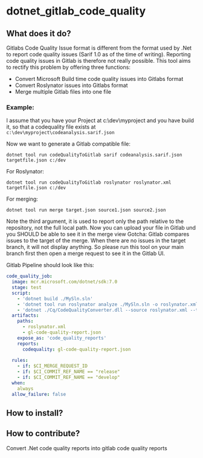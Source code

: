 # dotnet_gitlab_code_quality

## What does it do?

Gitlabs Code Quality Issue format is different from the format used by .Net to report code quality issues (Sarif 1.0 as of the time of writing). Reporting code quality issues in Gitlab is therefore not really possible.
This tool aims to rectify this problem by offering three functions:

- Convert Microsoft Build time code quality issues into Gitlabs format
- Convert Roslynator issues into Gitlabs format
- Merge multiple Gitlab files into one file

### Example:

I assume that you have your Project at c:\dev\myproject and you have build it, so that a codequality file exists at `c:\dev\myproject\codeanalysis.sarif.json`

Now we want to generate a Gitlab compatible file:
```shell
dotnet tool run codeQualityToGitlab sarif codeanalysis.sarif.json targetfile.json c:/dev
```

For Roslynator:
```shell
dotnet tool run codeQualityToGitlab roslynator roslynator.xml targetfile.json c:/dev
```

For merging:

```shell
dotnet tool run merge target.json source1.json source2.json
```

Note the third argument, it is used to report only the path relative to the repository, not the full local path.
Now you can upload your file in Gitlab und you SHOULD be able to see it in the merge view 
Gotcha: Gitlab compares issues to the target of the merge. When there are no issues in the target branch, it will not display anything. So please run this tool on your main branch first then open a merge request to see it in the Gitlab UI.

Gitlab Pipeline should look like this:

```yaml
code_quality_job:
  image: mcr.microsoft.com/dotnet/sdk:7.0
  stage: test
  script:
    - 'dotnet build ./MySln.sln'
    - 'dotnet tool run roslynator analyze ./MySln.sln -o roslynator.xml  || true' 
    - 'dotnet ./Cq/CodeQualityConverter.dll --source roslynator.xml --target gl-code-quality-report.json c:\dev'
  artifacts:
    paths:
      - roslynator.xml
      - gl-code-quality-report.json
    expose_as: 'code_quality_reports'
    reports:
      codequality: gl-code-quality-report.json
  
  rules:
    - if: $CI_MERGE_REQUEST_ID
    - if: $CI_COMMIT_REF_NAME == "release"
    - if: $CI_COMMIT_REF_NAME == "develop"
  when:
    always
  allow_failure: false
```

## How to install?

## How to contribute?

Convert .Net code quality reports into gitlab code quality reports


